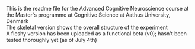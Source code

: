 This is the readme file for the Advanced Cognitive Neuroscience course at the Master's programme at Cognitive Science at Aathus University, Denmark  
The skeletal version shows the overall structure of the experiment  
A fleshy version has been uploaded as a functional beta (v0); hasn't been tested thoroughly yet (as of July 4th)
